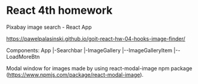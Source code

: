 # React 4th homework

Pixabay image search - React App

https://pawelpalasinski.github.io/goit-react-hw-04-hooks-image-finder/

Components:
App
|-Searchbar
|-ImageGallery
|--ImageGalleryItem
|--LoadMoreBtn

Modal window for images made by using react-modal-image npm package (https://www.npmjs.com/package/react-modal-image).